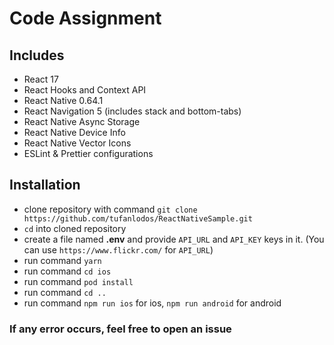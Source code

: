 # Code Assignment

## Includes

- React 17
- React Hooks and Context API
- React Native 0.64.1
- React Navigation 5 (includes stack and bottom-tabs)
- React Native Async Storage
- React Native Device Info
- React Native Vector Icons
- ESLint & Prettier configurations

## Installation

- clone repository with command `git clone https://github.com/tufanlodos/ReactNativeSample.git`
- `cd` into cloned repository
- create a file named **.env** and provide `API_URL` and `API_KEY` keys in it. (You can use `https://www.flickr.com/` for `API_URL`)
- run command `yarn`
- run command `cd ios`
- run command `pod install`
- run command `cd ..`
- run command `npm run ios` for ios, `npm run android` for android

### If any error occurs, feel free to open an issue
